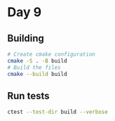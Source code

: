 # Day 9

## Building
```bash
# Create cmake configuration
cmake -S . -B build
# Build the files
cmake --build build
```

## Run tests
```bash
ctest --test-dir build --verbose
```